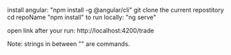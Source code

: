 install angular: "npm install -g @angular/cli"
git clone the current repostitory 
cd repoName
"npm install"
to run locally: "ng serve"

open link after your run: http://localhost:4200/trade

Note: strings in between "" are commands.  